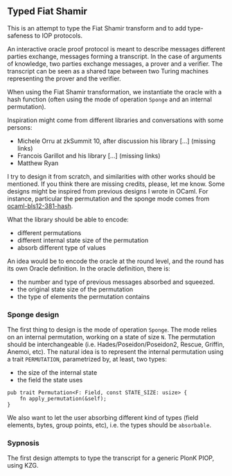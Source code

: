 ## Typed Fiat Shamir

This is an attempt to type the Fiat Shamir transform and to add type-safeness to
IOP protocols.

An interactive oracle proof protocol is meant to describe messages different
parties exchange, messages forming a transcript.
In the case of arguments of knowledge, two parties exchange messages, a prover
and a verifier. The transcript can be seen as a shared tape between two Turing
machines representing the prover and the verifier.

When using the Fiat Shamir transformation, we instantiate the oracle with a hash
function (often using the mode of operation `Sponge` and an internal permutation).

Inspiration might come from different libraries and conversations with some persons:
- Michele Orru at zkSummit 10, after discussion his library [...] (missing links)
- Francois Garillot and his library [...] (missing links)
- Matthew Ryan

I try to design it from scratch, and similarities with other works should be
mentioned. If you think there are missing credits, please, let me know.
Some designs might be inspired from
previous designs I wrote in OCaml. For instance, particular the permutation and the sponge mode comes from
[ocaml-bls12-381-hash](https://gitlab.com/nomadic-labs/cryptography/ocaml-bls12-381-hash).

What the library should be able to encode:
- different permutations
- different internal state size of the permutation
- absorb different type of values

An idea would be to encode the oracle at the round level, and the round has its own Oracle definition.
In the oracle definition, there is:
- the number and type of previous messages absorbed and squeezed.
- the original state size of the permutation
- the type of elements the permutation contains

### Sponge design

The first thing to design is the mode of operation `Sponge`.
The mode relies on an internal permutation, working on a state of size `N`. The
permutation should be interchangeable (i.e. Hades/Poseidon/Poseidon2, Rescue, Griffin, Anemoi,
etc).
The natural idea is to represent the internal permutation using a trait `PERMUTATION`, parametrized by, at least, two types:
- the size of the internal state
- the field the state uses

```
pub trait Permutation<F: Field, const STATE_SIZE: usize> {
    fn apply_permutation(&self);
}
```

We also want to let the user absorbing different kind of types (field elements,
bytes, group points, etc), i.e. the types should be `absorbable`.

### Sypnosis

The first design attempts to type the transcript for a generic PlonK PIOP, using KZG.
